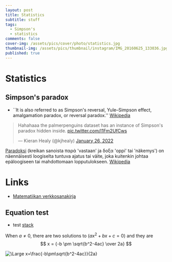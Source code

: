```yaml
---
layout: post
title: Statistics
subtitle: stuff
tags:
  - Simpson's
  - statistics
comments: false
cover-img: /assets/pics/cover/photo/statistics.jpg
thumbnail-img: /assets/pics/thumbnail/instagram/IMG_20160625_133036.jpg
published: true
---
```


# Statistics

## Simpson's paradox

- ``It is also referred to as Simpson's reversal, Yule–Simpson effect, amalgamation paradox, or reversal paradox.'' [Wikipedia](https://en.wikipedia.org/wiki/Simpson%27s_paradox)


<!-- 
<blockquote class="twitter-tweet" data-lang="fi" data-theme="dark"><p lang="en" dir="ltr">Hahahaaa the palmerpenguins dataset has an instance of Simpson&#39;s paradox hidden inside. <a href="https://t.co/I1Fm2UfCws">pic.twitter.com/I1Fm2UfCws</a></p>&mdash; Kieran Healy (@kjhealy) <a href="https://twitter.com/kjhealy/status/1486142380000653315?ref_src=twsrc%5Etfw">26. tammikuuta 2022</a></blockquote> <script async src="https://platform.twitter.com/widgets.js" charset="utf-8"></script>

-->

<blockquote class="twitter-tweet" data-theme="light"><p lang="en" dir="ltr">Hahahaaa the palmerpenguins dataset has an instance of Simpson&#39;s paradox hidden inside. <a href="https://t.co/I1Fm2UfCws">pic.twitter.com/I1Fm2UfCws</a></p>&mdash; Kieran Healy (@kjhealy) <a href="https://twitter.com/kjhealy/status/1486142380000653315?ref_src=twsrc%5Etfw">January 26, 2022</a></blockquote> <script async src="https://platform.twitter.com/widgets.js" charset="utf-8"></script>

[Paradoksi](https://fi.wikipedia.org/wiki/Paradoksi) (kreikan sanoista παρά 'vastaan' ja δοξα 'oppi' tai 'näkemys') on näennäisesti loogiselta tuntuva ajatus tai väite, joka kuitenkin johtaa epäloogiseen tai mahdottomaan lopputulokseen. [Wikipedia](https://fi.wikipedia.org/wiki/Paradoksi)


# Links

- [Matematiikan verkkosanakirja](https://matematiikkalehtisolmu.fi/sanakirja/a.html)


## Equation test

- test [stack](https://stackoverflow.com/questions/11256433/how-to-show-math-equations-in-general-githubs-markdownnot-githubs-blog)

When $a \ne 0$, there are two solutions to $(ax^2 + bx + c = 0)$ and they are 
$$ x = {-b \pm \sqrt{b^2-4ac} \over 2a} $$

![\Large x=\frac{-b\pm\sqrt{b^2-4ac}}{2a}](https://latex.codecogs.com/svg.latex?\Large&space;x=\frac{-b\pm\sqrt{b^2-4ac}}{2a}) 
